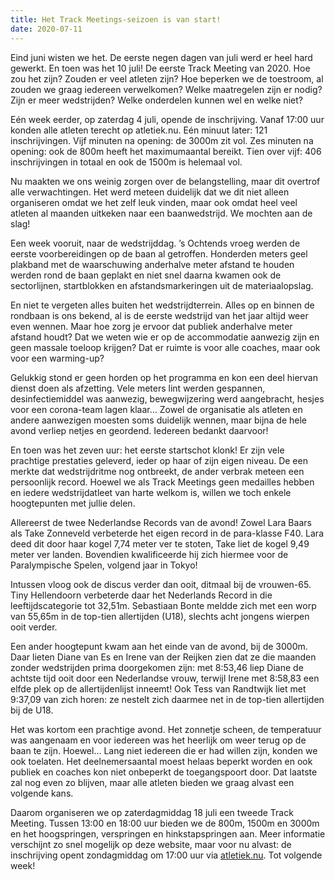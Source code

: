 ```yaml
---
title: Het Track Meetings-seizoen is van start!
date: 2020-07-11
---
```

Eind juni wisten we het. De eerste negen dagen van juli werd er heel hard gewerkt. En toen was het 10 juli! De eerste Track Meeting van 2020. Hoe zou het zijn? Zouden er veel atleten zijn? Hoe beperken we de toestroom, al zouden we graag iedereen verwelkomen? Welke maatregelen zijn er nodig? Zijn er meer wedstrijden? Welke onderdelen kunnen wel en welke niet?

Eén week eerder, op zaterdag 4 juli, opende de inschrijving. Vanaf 17:00 uur konden alle atleten terecht op atletiek.nu. Eén minuut later: 121 inschrijvingen. Vijf minuten na opening: de 3000m zit vol. Zes minuten na opening: ook de 800m heeft het maximumaantal bereikt. Tien over vijf: 406 inschrijvingen in totaal en ook de 1500m is helemaal vol.

Nu maakten we ons weinig zorgen over de belangstelling, maar dit overtrof alle verwachtingen. Het werd meteen duidelijk dat we dit niet alleen organiseren omdat we het zelf leuk vinden, maar ook omdat heel veel atleten al maanden uitkeken naar een baanwedstrijd. We mochten aan de slag!

Een week vooruit, naar de wedstrijddag. &#8217;s Ochtends vroeg werden de eerste voorbereidingen op de baan al getroffen. Honderden meters geel plakband met de waarschuwing anderhalve meter afstand te houden werden rond de baan geplakt en niet snel daarna kwamen ook de sectorlijnen, startblokken en afstandsmarkeringen uit de materiaalopslag.

En niet te vergeten alles buiten het wedstrijdterrein. Alles op en binnen de rondbaan is ons bekend, al is de eerste wedstrijd van het jaar altijd weer even wennen. Maar hoe zorg je ervoor dat publiek anderhalve meter afstand houdt? Dat we weten wie er op de accommodatie aanwezig zijn en geen massale toeloop krijgen? Dat er ruimte is voor alle coaches, maar ook voor een warming-up?

Gelukkig stond er geen horden op het programma en kon een deel hiervan dienst doen als afzetting. Vele meters lint werden gespannen, desinfectiemiddel was aanwezig, bewegwijzering werd aangebracht, hesjes voor een corona-team lagen klaar&#8230; Zowel de organisatie als atleten en andere aanwezigen moesten soms duidelijk wennen, maar bijna de hele avond verliep netjes en geordend. Iedereen bedankt daarvoor!

En toen was het zeven uur: het eerste startschot klonk! Er zijn vele prachtige prestaties geleverd, ieder op haar of zijn eigen niveau. De een merkte dat wedstrijdritme nog ontbreekt, de ander verbrak meteen een persoonlijk record. Hoewel we als Track Meetings geen medailles hebben en iedere wedstrijdatleet van harte welkom is, willen we toch enkele hoogtepunten met jullie delen.

Allereerst de twee Nederlandse Records van de avond! Zowel Lara Baars als Take Zonneveld verbeterde het eigen record in de para-klasse F40. Lara deed dit door haar kogel 7,74 meter ver te stoten, Take liet de kogel 9,49 meter ver landen. Bovendien kwalificeerde hij zich hiermee voor de Paralympische Spelen, volgend jaar in Tokyo!

Intussen vloog ook de discus verder dan ooit, ditmaal bij de vrouwen-65. Tiny Hellendoorn verbeterde daar het Nederlands Record in die leeftijdscategorie tot 32,51m. Sebastiaan Bonte meldde zich met een worp van 55,65m in de top-tien allertijden (U18), slechts acht jongens wierpen ooit verder.

Een ander hoogtepunt kwam aan het einde van de avond, bij de 3000m. Daar lieten Diane van Es en Irene van der Reijken zien dat ze die maanden zonder wedstrijden prima doorgekomen zijn: met 8:53,46 liep Diane de achtste tijd ooit door een Nederlandse vrouw, terwijl Irene met 8:58,83 een elfde plek op de allertijdenlijst inneemt! Ook Tess van Randtwijk liet met 9:37,09 van zich horen: ze nestelt zich daarmee net in de top-tien allertijden bij de U18.

Het was kortom een prachtige avond. Het zonnetje scheen, de temperatuur was aangenaam en voor iedereen was het heerlijk om weer terug op de baan te zijn. Hoewel&#8230; Lang niet iedereen die er had willen zijn, konden we ook toelaten. Het deelnemersaantal moest helaas beperkt worden en ook publiek en coaches kon niet onbeperkt de toegangspoort door. Dat laatste zal nog even zo blijven, maar alle atleten bieden we graag alvast een volgende kans.

Daarom organiseren we op zaterdagmiddag 18 juli een tweede Track Meeting. Tussen 13:00 en 18:00 uur bieden we de 800m, 1500m en 3000m en het hoogspringen, verspringen en hinkstapspringen aan. Meer informatie verschijnt zo snel mogelijk op deze website, maar voor nu alvast: de inschrijving opent zondagmiddag om 17:00 uur via [atletiek.nu][1]. Tot volgende week!

 [1]: https://www.atletiek.nu/wedstrijd/main/33839/